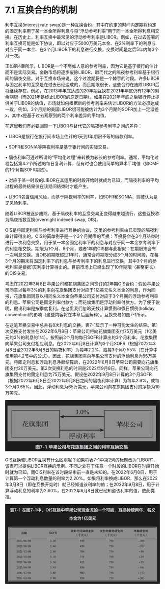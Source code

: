# 7.1 互换合约的机制

利率互换(interest rate swap)是一种互换合约，其中在约定的时间内定期将约定的固定利率用于某一本金所得利息与将“浮动参考利率”用于同一本金所得利息相交换。在历史上，利率互换中最常见的浮动参考利率是LIBOR。例如，在过去签署的利率互换可能是如下协议，即以对应于5000万美元本金、在2%利率下的利息与对应于同一本金、在3个月LIBOR下的利息进行交换，交换时间是之后5年内每3个月一次。

正如第4章所示，LIBOR是一个不尽如人意的参考利率，因为它是基于银行的估计而不是实际交易。金融市场将逐步废除LIBOR，取而代之的隔夜参考利率基于银行间的隔夜交易。对于互换市场来说，这个过渡期将是一个棘手的时段。许多LIBOR与固定利率的互换是在过去已经达成的，而且期限很长，这些合约在废除LIBOR后将继续存在。例如，在2013年年底达成的20年期互换在2021年年底仍有12年的剩余期限（而2021年是终止LIBOR的原定日期）。如果在2021年年底之后银行停止提供关于LIBOR的估值，市场就如何根据新的参考利率来估计LIBOR的方法必须达成一致。例如，3个月期的美国LIBOR很可能被估计为3个月期的SOFR加上一定溢差x，其中x是基于过去观察到的两个利率差异的平均值。

在这里我们有必要回顾一下LIBOR与替代它的隔夜参考利率之间的差异：

• LIBOR是银行在银行间市场上估计的1天到1年期限不等的借款利率。

• SOFR和SONIA等隔夜利率是基于银行间的实际交易。

• 隔夜利率可通过所谓的“平均化过程”来转换为较长的参考利率。通常，平均化过程包括第4.2节所述的每日复利计算，但有时也会使用简单的算术平均值（如CME的1个月期SOFR期货）。

• 对应于某一时段的LIBOR在其适用的时段开始时就成为已知，而隔夜利率的平均过程的最终结果仅在该期间结束时才能产生。

• LIBOR包含信用风险，而基于隔夜利率的利率，如SOFR和SONIA，则被认为是无风险利率。


随着LIBOR被逐步废除，基于隔夜利率的互换交易正变得越来越流行，这些互换称为隔夜指数互换(overnight indexed swap, OIS)。

OIS是将固定利率与参考利率进行互换的协议，这里的参考利率由已实现的隔夜利率计算得出的。OIS的简单例子是一个3个月期限的互换：互换将会在3个月结束时进行一次利息交换，用于某一本金固定利率下的利息与对应于同一本金参考利率下的利息相交换。期限为1个月、6个月，或者1年的OIS都与此相似：在期限末会有一次利息交换。当OIS的期限超过1年时，通常会将期限分成3个月的时间段，在每3个月的期末将固定利率下的利息与参考利率下的利息进行交换，其中3个月的参考利率是根据1天利率计算得出的。目前市场上已经出现了10年期限（甚至更长）的OIS交易。

考虑在2022年3月8日苹果公司和花旗集团之间签订的2年期OIS合约：假设苹果公司同意以每年3%的利率向花旗集团支付对应于1亿美元名义本金的利息，作为回报，花旗集团同意以相同名义本金向苹果公司支付对应于3个月期的浮动参考利率的利息。苹果公司是固定利率付款方；而花旗集团是浮动利率付款方。为了便于说明，假设利率是按季度复利。在这里我们忽略天数计算惯例和假日惯例(holiday convention)的影响（这些内容将在本章后面解释）。互换交易如图7-1所示。

在这笔互换交易中总共有8次利息的交换，表7-1显示了一种可能发生的结果。第1次交换支付发生在2022年6月8日：苹果公司将向花旗集团支付75万美元（1亿美元的3%的利息的1/4）。按照前3个月的每日SOFR计算出的3个月利率，花旗集团向苹果公司支付相应利息。在2022年6月8日计算的3个月SOFR（根据2022年3月8日至2022年6月8日的隔夜利率）为每年2.2%，或每3个月0.55%（在计算中使用第4.2节中的公式）。因此，花旗集团需向苹果公司支付的浮动利息为55万美元。将固定利息和浮动利息净额结算后，在2022年6月8日苹果公司需要向花旗集团支付20万美元。第2次交换利息的时间是2022年9月8日。同样，苹果公司向花旗集团支付的固定利息为75万美元。假设在2022年9月8日计算的3个月SOFR（根据2022年6月8日至2022年9月8日之间的隔夜利率计算）为每年2.6%，或每3个月0.65%。因此，浮动利息为65万美元，苹果公司向花旗集团支付的净额为10万美元。

![](images/2024-02-29-13-51-58.png)

OIS互换和LIBOR互换有什么区别呢？如果将表7-1中第2列的标题改为“LIBOR”，该表可以提供LIBOR互换的示例。不同之处在于任意一个时段的LIBOR在时段开始时就为已知，而OIS利率在该时段结束前一直是未知的。在2022年6月8日，用于计算第一个浮动利息数量的利率为2.20%。如果将利率换成LIBOR，那么在2022年3月8日（即在互换开始时）就已经知道该利率的值；在2022年9月8日，用于计算浮动利息的利率为2.60%，在2022年6月8日就已经知道该利率的值，依此类推。

![](images/2024-02-29-13-52-19.png)
